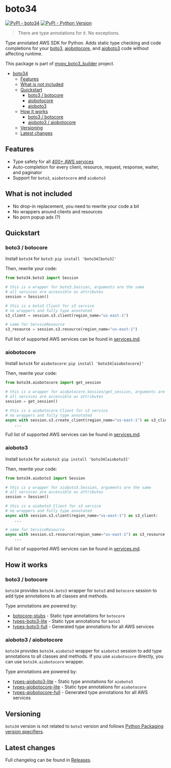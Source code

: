 # boto34

[![PyPI - boto34](https://img.shields.io/pypi/v/boto34.svg?color=blue&label=boto34)](https://pypi.org/project/boto34)
[![PyPI - Python Version](https://img.shields.io/pypi/pyversions/boto34.svg?color=blue)](https://pypi.org/project/boto34)

> There are type annotations for it. No exceptions.

Type annotated AWS SDK for Python.
Adds static type checking and code completions for your
[boto3](https://pypi.org/project/boto3/),
[aiobotocore](https://pypi.org/project/aiobotocore/),
and [aioboto3](https://pypi.org/project/aioboto3/)
code without affecting runtime.

This package is part of [mypy_boto3_builder](https://github.com/youtype/mypy_boto3_builder) project.

- [boto34](#boto34)
  - [Features](#features)
  - [What is not included](#what-is-not-included)
  - [Quickstart](#quickstart)
    - [boto3 / botocore](#boto3--botocore)
    - [aiobotocore](#aiobotocore)
    - [aioboto3](#aioboto3)
  - [How it works](#how-it-works)
    - [boto3 / botocore](#boto3--botocore-1)
    - [aioboto3 / aiobotocore](#aioboto3--aiobotocore)
  - [Versioning](#versioning)
  - [Latest changes](#latest-changes)

## Features

- Type safety for all [400+ AWS services](./services.md)
- Auto-completion for every client, resource, request, response, waiter, and paginator
- Support for `boto3`, `aiobotocore` and `aioboto3`

## What is not included

- No drop-in replacement, you need to rewrite your code a bit
- No wrappers around clients and resources
- No porn popup ads (?)

## Quickstart

### boto3 / botocore

Install `boto34` for `boto3`: `pip install 'boto34[boto3]'`

Then, rewrite your code:

```python
from boto34.boto3 import Session

# this is a wrapper for boto3.Session, arguments are the same
# all services are accessible as attributes
session = Session()

# this is a boto3 Client for s3 service
# no wrappers and fully type annotated
s3_client = session.s3.client(region_name="us-east-1")

# same for ServiceResource
s3_resource = session.s3.resource(region_name="us-east-1")
```

Full list of supported AWS services can be found in [services.md](./services.md).

### aiobotocore

Install `boto34` for `aiobotocore`: `pip install 'boto34[aiobotocore]'`

Then, rewrite your code:

```python
from boto34.aiobotocore import get_session

# this is a wrapper for aiobotocore.Session/get_session, arguments are the same
# all services are accessible as attributes
session = get_session()

# this is a aiobotocore Client for s3 service
# no wrappers and fully type annotated
async with session.s3.create_client(region_name="us-east-1") as s3_client:
    ...
```

Full list of supported AWS services can be found in [services.md](./services.md).

### aioboto3

Install `boto34` for `aioboto3`: `pip install 'boto34[aioboto3]'`

Then, rewrite your code:

```python
from boto34.aioboto3 import Session

# this is a wrapper for aioboto3.Session, arguments are the same
# all services are accessible as attributes
session = Session()

# this is a aioboto3 Client for s3 service
# no wrappers and fully type annotated
async with session.s3.client(region_name="us-east-1") as s3_client:
    ...

# same for ServiceResource
async with session.s3.resource(region_name="us-east-1") as s3_resource:
    ...
```

Full list of supported AWS services can be found in [services.md](./services.md).

## How it works

### boto3 / botocore

`boto34` provides `boto34.boto3` wrapper for `boto3` and `botocore` session to add type annotations to all classes and methods.

Type annotations are powered by:
- [botocore-stubs](https://pypi.org/project/botocore-stubs/) - Static type annotations for `botocore`
- [types-boto3-lite](https://pypi.org/project/types-boto3-lite/) - Static type annotations for `boto3`
- [types-boto3-full](https://pypi.org/project/types-boto3-full/) - Generated type annotations for all AWS services

### aioboto3 / aiobotocore

`boto34` provides `boto34.aioboto3` wrapper for `aioboto3` session to add type annotations to all classes and methods.
If you use `aiobotocore` directly, you can use `boto34.aiobotocore` wrapper.

Type annotations are powered by:
- [types-aioboto3-lite](https://pypi.org/project/types-aioboto3-lite/) - Static type annotations for `aioboto3`
- [types-aiobotocore-lite](https://pypi.org/project/types-aiobotocore-lite/) - Static type annotations for `aiobotocore`
- [types-aiobotocore-full](https://pypi.org/project/types-aiobotocore-full/) - Generated type annotations for all AWS services

## Versioning

`boto34` version is not related to `boto3` version and follows
[Python Packaging version specifiers](https://packaging.python.org/en/latest/specifications/version-specifiers/).

## Latest changes

Full changelog can be found in [Releases](https://github.com/youtype/boto34/releases).
